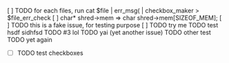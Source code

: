[ ] TODO for each files, run cat $file | err_msg\( | checkbox_maker > $file_err_check
[ ] char* shred->mem => char shred->mem[SIZEOF_MEM];
[ ] TODO this is a fake issue, for testing purpose
[ ] 
TODO try me
TODO test hsdf sidhfsd 
TODO #3 lol
TODO yai (yet another issue)
TODO other test
TODO yet again

  - [ ] TODO test checkboxes
